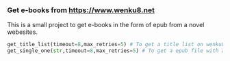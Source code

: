### Get e-books from https://www.wenku8.net
This is a small project to get e-books in the form of epub from a novel webesites.
```python
get_title_list(timeout=8,max_retries=5) # To get a title list on wenku8.
get_single_one(str,timeout=8,max_retries=5) # To get a epub file with an input of number of the novel you choosed.
```